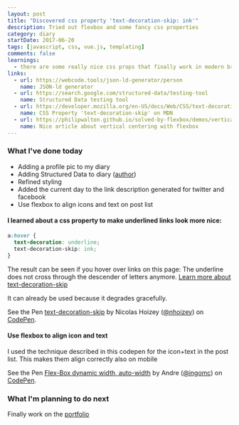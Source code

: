 ```yaml
---
layout: post
title: "Discovered css property 'text-decoration-skip: ink'"
description: Tried out flexbox and some fancy css properties
category: diary
startDate: 2017-06-20
tags: [javascript, css, vue.js, templating]
comments: false
learnings: 
  - there are some really nice css props that finally work in modern browsers
links:
  - url: https://webcode.tools/json-ld-generator/person
    name: JSON-ld generator
  - url: https://search.google.com/structured-data/testing-tool
    name: Structured Data testing tool
  - url: https://developer.mozilla.org/en-US/docs/Web/CSS/text-decoration-skip
    name: CSS Property 'text-decoration-skip' on MDN
  - url: https://philipwalton.github.io/solved-by-flexbox/demos/vertical-centering/
    name: Nice article about vertical centering with flexbox
---
```


### What I've done today

* Adding a profile pic to my diary
* Adding Structured Data to diary ([author](http://schema.org/author "Author at schema.org"))
* Refined styling
* Added the current day to the link description generated for twitter and facebook
* Use flexbox to align icons and text on post list

#### I learned about a css property to make underlined links look more nice:
```css
a:hover {
  text-decoration: underline;
  text-decoration-skip: ink;
}
```

The result can be seen if you hover over links on this page: The underline does not cross through the descender of letters anymore.
[Learn more about text-decoration-skip](https://developer.mozilla.org/en-US/docs/Web/CSS/text-decoration-skip "MDN")

It can already be used because it degrades gracefully.
<p data-height="265" data-theme-id="dark" data-slug-hash="kXpyyw" data-default-tab="html,result" data-user="nhoizey" data-embed-version="2" data-pen-title="text-decoration-skip" class="codepen">See the Pen <a href="https://codepen.io/nhoizey/pen/kXpyyw/">text-decoration-skip</a> by Nicolas Hoizey (<a href="https://codepen.io/nhoizey">@nhoizey</a>) on <a href="https://codepen.io">CodePen</a>.</p>
<script async src="https://production-assets.codepen.io/assets/embed/ei.js"></script>

#### Use flexbox to align icon and text

I used the technique described in this codepen for the icon+text in the post list.
This makes them align correctly also on mobile

<p data-height="265" data-theme-id="dark" data-slug-hash="BKqQzp" data-default-tab="css,result" data-user="ingomc" data-embed-version="2" data-pen-title="Flex-Box dynamic width, auto-width" class="codepen">See the Pen <a href="https://codepen.io/ingomc/pen/BKqQzp/">Flex-Box dynamic width, auto-width</a> by Andre (<a href="https://codepen.io/ingomc">@ingomc</a>) on <a href="https://codepen.io">CodePen</a>.</p>
<script async src="https://production-assets.codepen.io/assets/embed/ei.js"></script>

### What I'm planning to do next

Finally work on the [portfolio](https://github.com/hputzek/portfolio-rocio "Portfolio on github")
